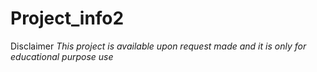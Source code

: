 # Project_info2
Disclaimer *This project is available upon request made and it is only for educational purpose use*
